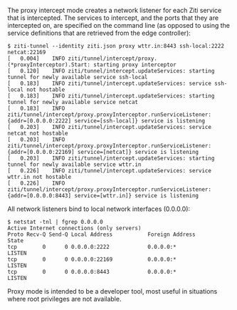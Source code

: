 The proxy intercept mode creates a network listener for each Ziti service that is
intercepted. The services to intercept, and the ports that they are intercepted on,
are specified on the command line (as opposed to using the service definitions that
are retrieved from the edge controller):

    $ ziti-tunnel --identity ziti.json proxy wttr.in:8443 ssh-local:2222 netcat:22169
    [   0.004]    INFO ziti/tunnel/intercept/proxy.(*proxyInterceptor).Start: starting proxy interceptor
    [   0.120]    INFO ziti/tunnel/intercept.updateServices: starting tunnel for newly available service ssh-local
    [   0.183]    INFO ziti/tunnel/intercept.updateServices: service ssh-local not hostable
    [   0.183]    INFO ziti/tunnel/intercept.updateServices: starting tunnel for newly available service netcat
    [   0.183]    INFO ziti/tunnel/intercept/proxy.proxyInterceptor.runServiceListener: {addr=[0.0.0.0:2222] service=[ssh-local]} service is listening
    [   0.203]    INFO ziti/tunnel/intercept.updateServices: service netcat not hostable
    [   0.203]    INFO ziti/tunnel/intercept/proxy.proxyInterceptor.runServiceListener: {addr=[0.0.0.0:22169] service=[netcat]} service is listening
    [   0.203]    INFO ziti/tunnel/intercept.updateServices: starting tunnel for newly available service wttr.in
    [   0.226]    INFO ziti/tunnel/intercept.updateServices: service wttr.in not hostable
    [   0.226]    INFO ziti/tunnel/intercept/proxy.proxyInterceptor.runServiceListener: {addr=[0.0.0.0:8443] service=[wttr.in]} service is listening

All network listeners bind to local network interfaces (0.0.0.0):

    $ netstat -tnl | fgrep 0.0.0.0
    Active Internet connections (only servers)
    Proto Recv-Q Send-Q Local Address           Foreign Address         State      
    tcp        0      0 0.0.0.0:2222            0.0.0.0:*               LISTEN     
    tcp        0      0 0.0.0.0:22169           0.0.0.0:*               LISTEN     
    tcp        0      0 0.0.0.0:8443            0.0.0.0:*               LISTEN     

Proxy mode is intended to be a developer tool, most useful in situations where root
privileges are not available.